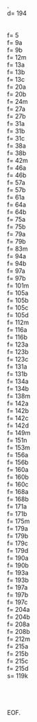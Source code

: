 .<br>
d= 194<br><br><br>
f= 5<br>
f= 9a<br>
f= 9b<br>
f= 12m<br>
f= 13a<br>
f= 13b<br>
f= 13c<br>
f= 20a<br>
f= 20b<br>
f= 24m<br>
f= 27a<br>
f= 27b<br>
f= 31a<br>
f= 31b<br>
f= 31c<br>
f= 38a<br>
f= 38b<br>
f= 42m<br>
f= 46a<br>
f= 46b<br>
f= 57a<br>
f= 57b<br>
f= 61a<br>
f= 64a<br>
f= 64b<br>
f= 75a<br>
f= 75b<br>
f= 79a<br>
f= 79b<br>
f= 83m<br>
f= 94a<br>
f= 94b<br>
f= 97a<br>
f= 97b<br>
f= 101m<br>
f= 105a<br>
f= 105b<br>
f= 105c<br>
f= 105d<br>
f= 112m<br>
f= 116a<br>
f= 116b<br>
f= 123a<br>
f= 123b<br>
f= 123c<br>
f= 131a<br>
f= 131b<br>
f= 134a<br>
f= 134b<br>
f= 138m<br>
f= 142a<br>
f= 142b<br>
f= 142c<br>
f= 142d<br>
f= 149m<br>
f= 151n<br>
f= 153m<br>
f= 156a<br>
f= 156b<br>
f= 160a<br>
f= 160b<br>
f= 160c<br>
f= 168a<br>
f= 168b<br>
f= 171a<br>
f= 171b<br>
f= 175m<br>
f= 179a<br>
f= 179b<br>
f= 179c<br>
f= 179d<br>
f= 190a<br>
f= 190b<br>
f= 193a<br>
f= 193b<br>
f= 197a<br>
f= 197b<br>
f= 197c<br>
f= 204a<br>
f= 204b<br>
f= 208a<br>
f= 208b<br>
f= 212m<br>
f= 215a<br>
f= 215b<br>
f= 215c<br>
f= 215d<br>
s= 119k<br><br><br><br><br>
EOF.
